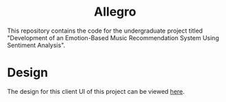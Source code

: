 <h1 align=center> Allegro </h1>

This repository contains the code for the undergraduate project titled "Development of an Emotion-Based Music Recommendation System Using Sentiment Analysis".

# Design

The design for this client UI of this project can be viewed [here](https://www.figma.com/file/Ndsem58HVSaTA2fVWgpdw8/Project-UI?type=design&node-id=0%3A1&mode=design&t=tTj490XrfthC69tp-1).
